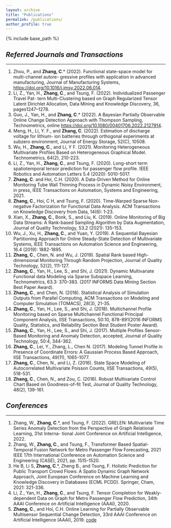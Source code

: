 ```yaml
---
layout: archive
title: "Publications"
permalink: /publications/
author_profile: true
---
```

<!-- **To get the pdf or code, please click the title of paper** -->

<!-- {% if author.googlescholar %}
  You can also find my articles on <u><a href="{{author.googlescholar}}">my Google Scholar profile</a>.</u>
{% endif %} -->

{% include base_path %}

<!-- {% for post in site.publications reversed %}
  {% include archive-single.html %}
{% endfor %} -->

## ***Referred Journals and Transactions***
***
1. Zhou, P., and **Zhang, C**.* (2022). Functional state-space model for multi-channel autore- gressive profiles with application in advanced manufacturing, Journal of Manufacturing Systems, <https://doi.org/10.1016/j.jmsy.2022.06.014>.
2. Li, Z., Yan, H., **Zhang, C**., and Tsung, F. (2022). Individualized Passenger Travel Pat- tern Multi-Clustering based on Graph Regularized Tensor Latent Dirichlet Allocation, Data Mining and Knowledge Discovery, 36, pages1247–1278.
16. Guo, J., Yan, H., and **Zhang, C**.* (2022). A Bayesian Partially Observable Online Change Detection Approach with Thompson Sampling, Technometrics, online <https://doi.org/10.1080/00401706.2022.2127914>.
15. Meng, H., Li, Y. F., and **Zhang, C**. (2022). Estimation of discharge voltage for lithium- ion batteries through orthogonal experiments at subzero environment, Journal of Energy Storage, 52(C), 10508.
14. Wu, H., **Zhang, C**., and Li, Y F. (2021). Monitoring Heterogeneous Multivariate Profiles Based on Heterogeneous Graphical Model. Technometrics, 64(2), 210-223.
16. Li, Z., Yan, H., **Zhang, C**., and Tsung, F. (2020). Long-short term spatiotemporal tensor prediction for passenger flow profile. IEEE Robotics and Automation Letters 5.4 (2020): 5010-5017. 
18. **Zhang, C**. and Hoi, C.H. (2020). A Data-Driven Method for Online Monitoring Tube Wall Thinning Process in Dynamic Noisy Environment, in press, IEEE Transactions on Automation, Systems and Engineering, 2021.
20. **Zhang, C**., Hoi, C H, and Tsung, F. (2020). Time-Warped Sparse Non-negative Factorization for Functional Data Analysis. ACM Transactions on Knowledge Discovery from Data, 14(6): 1-23.
21. Xian, X., **Zhang, C**., Bonk, S., and Liu, K. (2019). Online Monitoring of Big Data Streams: A Rank-based Sampling Algorithm by Data Augmentation, Journal of Quality Technology, 53.2 (2021): 135-153.
22. Wu, J., Xu, H., **Zhang, C**., and Yuan, Y. (2019). A Sequential Bayesian Partitioning Approach for Online Steady-State Detection of Multivariate Systems, IEEE Transactions on Automation Science and Engineering, 16.4 (2019): 1882-1895.
23. **Zhang, C**., Chen, N. and Wu, J. (2019). Spatial Rank based High-dimensional Monitoring Through Random Projection, Journal of Quality Technology, 52(2), 111-127.
24. **Zhang, C**., Yan, H., Lee, S., and Shi, J. (2021). Dynamic Multivariate Functional data Modeling via Sparse Subspace Learning, Technometrics, 63.3: 370-383. (2017 INFORMS Data Mining Section Best Paper Award). 
25. **Zhang, C**., and Chen, N. (2018). Statistical Analysis of Simulation Outputs from Parallel Computing, ACM Transactions on Modeling and Computer Simulation (TOMACS), 28(3), 21-35.
26. **Zhang, C**., Yan, H., Lee, S., and Shi, J. (2018). Multichannel Profile Monitoring based on Sparse Multichannel Functional Principal Component Analysis, IISE Transactions, 50:10, 878-891(2016 INFORMS Quality, Statistics, and Reliability Section Best Student Poster Award). 
27. **Zhang, C**., Yan, H., Lee, S., and Shi, J. (2017). Multiple Profiles Sensor-Based Monitoring and Anomaly Detection, accepted, Journal of Quality Technology, 50:4, 344-362. 
28. **Zhang, C**., Lei, Y., Zhang, L., Chen N. (2017). Modeling Tunnel Profile in Presence of Coordinate Errors: A Gaussian Process Based Approach, IISE Transactions, 49(11), 1065-1077. 
29. **Zhang, C**., Chen, N., and Li, Z. (2016). State Space Modeling of Autocorrelated Multivariate Poisson Counts, IISE Transactions, 49(5), 518-531. 
30. **Zhang, C**., Chen, N., and Zou, C. (2016). Robust Multivariate Control Chart Based on Goodness-of-fit Test, Journal of Quality Technology, 48(2), 139-161. 

## ***Conferences***
***
1. Zhang, W., **Zhang, C**.*, and Tsung, F. (2022). GRELEN: Multivariate Time Series Anomaly Detection from the Perspective of Graph Relational Learning, 31st Interna- tional Joint Conference on Artificial Intelligence, 2022.
2. Zhang, W., **Zhang, C**., and Tsung, F., Transformer Based Spatial-Temporal Fusion Network for Metro Passenger Flow Forecasting, 2021 IEEE 17th International Conference on Automation Science and Engineering (CASE), 2021, pp. 1515-1520.
3. He B, Li S, **Zhang, C**.*, Zheng B., and Tsung, F. Holistic Prediction for Public Transport Crowd Flows: A Spatio Dynamic Graph Network Approach, Joint European Conference on Machine Learning and Knowledge Discovery in Databases (ECML PCDD). Springer, Cham, 2021: 321-336.
4. Li, Z., Yan, H., **Zhang, C**., and Tsung, F. Tensor Completion for Weakly-dependent Data on Graph for Metro Passenger Flow Prediction, 34th AAAI Conference on Artificial Intelligence (AAAI), 2020.
5. **Zhang, C**., and Hoi, C.H. Online Learning for Partially Observable Multisensor Sequential Change Detection, 33rd AAAI Conference on Artificial Intelligence (AAAI), 2019.  [code](https://github.com/thuie-isda/Bandit_EWMA_Code)
